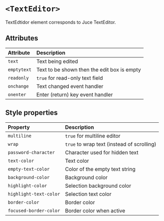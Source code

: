# `<TextEditor>`

TextEdtidor element corresponds to Juce TextEditor.

## Attributes

| Attribute   | Description                                 |
|:------------|:--------------------------------------------|
| `text`      | Text being edited                           |
| `emptytext` | Text to be shown then the edit box is empty |
| `readonly`  | `true` for read-only text field             |
| `onchange`  | Text changed event handler                  |
| `onenter`   | Enter (return) key event handler            |


## Style properties

| Property               | Description                                |
|:-----------------------|:-------------------------------------------|
| `multiline`            | `true` for multiline editor                |
| `wrap`                 | `true` to wrap text (instead of scrolling) |
| `password-character`   | Character used for hidden text             |
| `text-color`           | Text color                                 |
| `empty-text-color`     | Color of the empty text string             |
| `background-color`     | Background color                           |
| `highlight-color`      | Selection background color                 |
| `highlight-text-color` | Selection text color                       |
| `border-color`         | Border color                               |
| `focused-border-color` | Border color when active                   |
